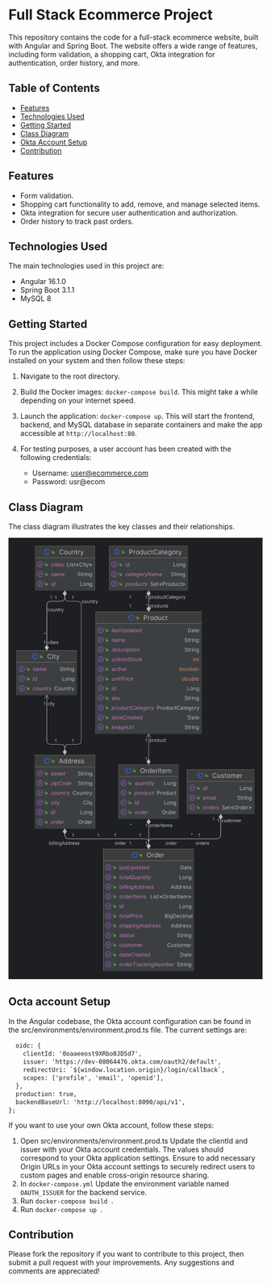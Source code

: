 # Full Stack Ecommerce Project

This repository contains the code for a full-stack ecommerce website, built with Angular and Spring Boot. The website offers a wide range of features, including form validation, a shopping cart, Okta integration for authentication, order history, and more.

## Table of Contents

- [Features](#features)
- [Technologies Used](#technologies-used)
- [Getting Started](#getting-started)
- [Class Diagram](#class-diagram)
- [Okta Account Setup](#octa-account-setup)
- [Contribution](#contribution)

## Features

- Form validation.
- Shopping cart functionality to add, remove, and manage selected items.
- Okta integration for secure user authentication and authorization.
- Order history to track past orders.

## Technologies Used

The main technologies used in this project are:

- Angular 16.1.0
- Spring Boot 3.1.1
- MySQL 8

## Getting Started

This project includes a Docker Compose configuration for easy deployment. To run the application using Docker Compose, make sure you have Docker installed on your system and then follow these steps:

1. Navigate to the root directory.
1. Build the Docker images: `docker-compose build`. This might take a while depending on your internet speed.
1. Launch the application: `docker-compose up`. This will start the frontend, backend, and MySQL database in separate containers and make the app accessible at `http://localhost:80`.
1. For testing purposes, a user account has been created with the following credentials:

   - Username: user@ecommerce.com
   - Password: usr@ecom

## Class Diagram
The class diagram illustrates the key classes and their relationships.

![Class Diagram](class-diagram.png)

## Octa account Setup
In the Angular codebase, the Okta account configuration can be found in the src/environments/environment.prod.ts file. The current settings are:
```export const environment = {
  oidc: {
    clientId: '0oaaeeost9XRbo0JD5d7',
    issuer: 'https://dev-08064476.okta.com/oauth2/default',
    redirectUri: `${window.location.origin}/login/callback`,
    scopes: ['profile', 'email', 'openid'],
  },
  production: true,
  backendBaseUrl: 'http://localhost:8090/api/v1',
};
```
If you want to use your own Okta account, follow these steps:

1. Open src/environments/environment.prod.ts  Update the clientId and issuer with your Okta account credentials. The values should correspond to your Okta application settings. Ensure to add necessary Origin URLs in your Okta account settings to securely redirect users to custom pages and enable cross-origin resource sharing.
2. In ``docker-compose.yml`` Update the environment variable named `OAUTH_ISSUER` for the backend service.
3. Run ```docker-compose build ```.
4. Run ```docker-compose up ```.
## Contribution

Please fork the repository if you want to contribute to this project, then submit a pull request with your improvements. Any suggestions and comments are appreciated!

